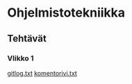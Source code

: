 # Ohjelmistotekniikka
## Tehtävät
### VIikko 1
[gitlog.txt](https://github.com/Jlukka/ot2023-harjoitustyo/blob/master/laskarit/viikko1/gitlog.txt)
[komentorivi.txt](https://github.com/Jlukka/ot2023-harjoitustyo/blob/master/laskarit/viikko1/komentorivi.txt)






